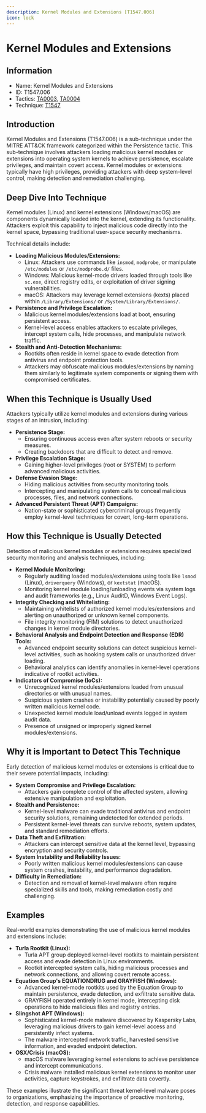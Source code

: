 ```yaml
---
description: Kernel Modules and Extensions [T1547.006]
icon: lock
---
```


# Kernel Modules and Extensions

## Information

* Name: Kernel Modules and Extensions
* ID: T1547.006
* Tactics: [TA0003](../), [TA0004](../../ta0004/)
* Technique: [T1547](./)

## Introduction

Kernel Modules and Extensions (T1547.006) is a sub-technique under the MITRE ATT\&CK framework categorized within the Persistence tactic. This sub-technique involves attackers loading malicious kernel modules or extensions into operating system kernels to achieve persistence, escalate privileges, and maintain covert access. Kernel modules or extensions typically have high privileges, providing attackers with deep system-level control, making detection and remediation challenging.

## Deep Dive Into Technique

Kernel modules (Linux) and kernel extensions (Windows/macOS) are components dynamically loaded into the kernel, extending its functionality. Attackers exploit this capability to inject malicious code directly into the kernel space, bypassing traditional user-space security mechanisms.

Technical details include:

* **Loading Malicious Modules/Extensions:**
  * Linux: Attackers use commands like `insmod`, `modprobe`, or manipulate `/etc/modules` or `/etc/modprobe.d/` files.
  * Windows: Malicious kernel-mode drivers loaded through tools like `sc.exe`, direct registry edits, or exploitation of driver signing vulnerabilities.
  * macOS: Attackers may leverage kernel extensions (kexts) placed within `/Library/Extensions/` or `/System/Library/Extensions/`.
* **Persistence and Privilege Escalation:**
  * Malicious kernel modules/extensions load at boot, ensuring persistent access.
  * Kernel-level access enables attackers to escalate privileges, intercept system calls, hide processes, and manipulate network traffic.
* **Stealth and Anti-Detection Mechanisms:**
  * Rootkits often reside in kernel space to evade detection from antivirus and endpoint protection tools.
  * Attackers may obfuscate malicious modules/extensions by naming them similarly to legitimate system components or signing them with compromised certificates.

## When this Technique is Usually Used

Attackers typically utilize kernel modules and extensions during various stages of an intrusion, including:

* **Persistence Stage:**
  * Ensuring continuous access even after system reboots or security measures.
  * Creating backdoors that are difficult to detect and remove.
* **Privilege Escalation Stage:**
  * Gaining higher-level privileges (root or SYSTEM) to perform advanced malicious activities.
* **Defense Evasion Stage:**
  * Hiding malicious activities from security monitoring tools.
  * Intercepting and manipulating system calls to conceal malicious processes, files, and network connections.
* **Advanced Persistent Threat (APT) Campaigns:**
  * Nation-state or sophisticated cybercriminal groups frequently employ kernel-level techniques for covert, long-term operations.

## How this Technique is Usually Detected

Detection of malicious kernel modules or extensions requires specialized security monitoring and analysis techniques, including:

* **Kernel Module Monitoring:**
  * Regularly auditing loaded modules/extensions using tools like `lsmod` (Linux), `driverquery` (Windows), or `kextstat` (macOS).
  * Monitoring kernel module loading/unloading events via system logs and audit frameworks (e.g., Linux AuditD, Windows Event Logs).
* **Integrity Checking and Whitelisting:**
  * Maintaining whitelists of authorized kernel modules/extensions and alerting on unauthorized or unknown kernel components.
  * File integrity monitoring (FIM) solutions to detect unauthorized changes in kernel module directories.
* **Behavioral Analysis and Endpoint Detection and Response (EDR) Tools:**
  * Advanced endpoint security solutions can detect suspicious kernel-level activities, such as hooking system calls or unauthorized driver loading.
  * Behavioral analytics can identify anomalies in kernel-level operations indicative of rootkit activities.
* **Indicators of Compromise (IoCs):**
  * Unrecognized kernel modules/extensions loaded from unusual directories or with unusual names.
  * Suspicious system crashes or instability potentially caused by poorly written malicious kernel code.
  * Unexpected kernel module load/unload events logged in system audit data.
  * Presence of unsigned or improperly signed kernel modules/extensions.

## Why it is Important to Detect This Technique

Early detection of malicious kernel modules or extensions is critical due to their severe potential impacts, including:

* **System Compromise and Privilege Escalation:**
  * Attackers gain complete control of the affected system, allowing extensive manipulation and exploitation.
* **Stealth and Persistence:**
  * Kernel-level malware can evade traditional antivirus and endpoint security solutions, remaining undetected for extended periods.
  * Persistent kernel-level threats can survive reboots, system updates, and standard remediation efforts.
* **Data Theft and Exfiltration:**
  * Attackers can intercept sensitive data at the kernel level, bypassing encryption and security controls.
* **System Instability and Reliability Issues:**
  * Poorly written malicious kernel modules/extensions can cause system crashes, instability, and performance degradation.
* **Difficulty in Remediation:**
  * Detection and removal of kernel-level malware often require specialized skills and tools, making remediation costly and challenging.

## Examples

Real-world examples demonstrating the use of malicious kernel modules and extensions include:

* **Turla Rootkit (Linux):**
  * Turla APT group deployed kernel-level rootkits to maintain persistent access and evade detection in Linux environments.
  * Rootkit intercepted system calls, hiding malicious processes and network connections, and allowing covert remote access.
* **Equation Group's EQUATIONDRUG and GRAYFISH (Windows):**
  * Advanced kernel-mode rootkits used by the Equation Group to maintain persistence, evade detection, and exfiltrate sensitive data.
  * GRAYFISH operated entirely in kernel mode, intercepting disk operations to hide malicious files and registry entries.
* **Slingshot APT (Windows):**
  * Sophisticated kernel-mode malware discovered by Kaspersky Labs, leveraging malicious drivers to gain kernel-level access and persistently infect systems.
  * The malware intercepted network traffic, harvested sensitive information, and evaded endpoint detection.
* **OSX/Crisis (macOS):**
  * macOS malware leveraging kernel extensions to achieve persistence and intercept communications.
  * Crisis malware installed malicious kernel extensions to monitor user activities, capture keystrokes, and exfiltrate data covertly.

These examples illustrate the significant threat kernel-level malware poses to organizations, emphasizing the importance of proactive monitoring, detection, and response capabilities.
